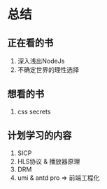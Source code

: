 # 总结

## 正在看的书

1. 深入浅出NodeJs
2. 不确定世界的理性选择

## 想看的书

1. css secrets

## 计划学习的内容

1. SICP
2. HLS协议 & 播放器原理
3. DRM
4. umi & antd pro => 前端工程化
